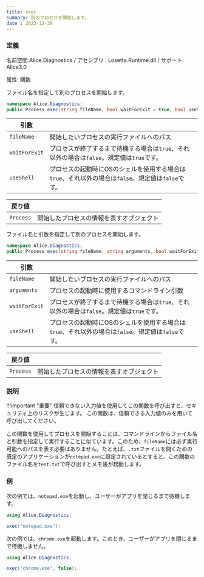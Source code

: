 ```yaml
---
title: exec
summary: 別のプロセスを開始します。
date : 2023-12-30
---
```


### 定義
名前空間:Alice.Diagnostics / アセンブリ : Losetta.Runtime.dll / サポート: Alice3.0

属性: 関数

ファイル名を指定して別のプロセスを開始します。

```cs title="AliceScript"
namespace Alice.Diagnostics;
public Process exec(string fileName, bool waitForExit = true, bool useShell = false);
```

|引数| |
|-|-|
|`fileName`|開始したいプロセスの実行ファイルへのパス|
|`waitForExit`|プロセスが終了するまで待機する場合は`true`、それ以外の場合は`false`。規定値は`true`です。|
|`useShell`|プロセスの起動時にOSのシェルを使用する場合は`true`、それ以外の場合は`false`。規定値は`false`です。|

|戻り値| |
|-|-|
|`Process`|開始したプロセスの情報を表すオブジェクト|

ファイル名と引数を指定して別のプロセスを開始します。

```cs title="AliceScript"
namespace Alice.Diagnostics;
public Process exec(string fileName, string arguments, bool waitForExit = true, bool useShell = false);
```

|引数| |
|-|-|
|`fileName`|開始したいプロセスの実行ファイルへのパス|
|`arguments`|プロセスの起動時に使用するコマンドライン引数|
|`waitForExit`|プロセスが終了するまで待機する場合は`true`、それ以外の場合は`false`。規定値は`true`です。|
|`useShell`|プロセスの起動時にOSのシェルを使用する場合は`true`、それ以外の場合は`false`。規定値は`false`です。|

|戻り値| |
|-|-|
|`Process`|開始したプロセスの情報を表すオブジェクト|

### 説明

!!!important "重要"
    信頼できない入力値を使用してこの関数を呼び出すと、セキュリティ上のリスクが生じます。
    この関数は、信頼できる入力値のみを用いて呼び出してください。

この関数を使用してプロセスを開始することは、コマンドラインからファイル名と引数を指定して実行することに似ています。このため、`fileName`には必ず実行可能へのパスを表す必要はありません。たとえば、`.txt`ファイルを開くための既定のアプリケーションが`notepad.exe`に設定されているとすると、この関数のファイル名を`test.txt`で呼び出すとメモ帳が起動します。

### 例
次の例では、`notepad.exe`を起動し、ユーザーがアプリを閉じるまで待機します。

```cs title="AliceScript"
using Alice.Diagnostics;

exec("notepad.exe");
```

次の例では、`chrome.exe`を起動します。このとき、ユーザーがアプリを閉じるまで待機しません。

```cs title="AliceScript"
using Alice.Diagnostics;

exec("chrome.exe", false);
```
